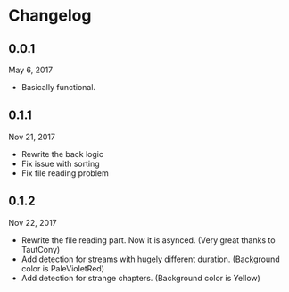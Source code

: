 # Changelog

## 0.0.1

May  6, 2017

* Basically functional.

## 0.1.1

Nov 21, 2017

* Rewrite the back logic
* Fix issue with sorting
* Fix file reading problem

## 0.1.2

Nov 22, 2017

* Rewrite the file reading part. Now it is asynced. (Very great thanks to TautCony)
* Add detection for streams with hugely different duration. (Background color is PaleVioletRed)
* Add detection for strange chapters. (Background color is Yellow)
